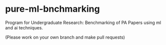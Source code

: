 # pure-ml-bnchmarking

Program for Undergraduate Research: Benchmarking of PA Papers using ml and ai techniques.

(Please work on your own branch and make pull requests)
